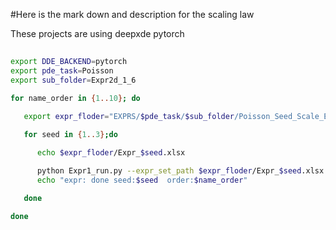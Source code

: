 
#Here is the mark down and description for the scaling law

These projects are using deepxde pytorch
##
```bash
export DDE_BACKEND=pytorch
export pde_task=Poisson
export sub_folder=Expr2d_1_6

for name_order in {1..10}; do

   export expr_floder="EXPRS/$pde_task/$sub_folder/Poisson_Seed_Scale_Expr1_6_$name_order"

   for seed in {1..3};do

      echo $expr_floder/Expr_$seed.xlsx 
      
      python Expr1_run.py --expr_set_path $expr_floder/Expr_$seed.xlsx --pde_name "$pde_task" --mu 15.0
      echo "expr: done seed:$seed  order:$name_order"

   done

done
```


